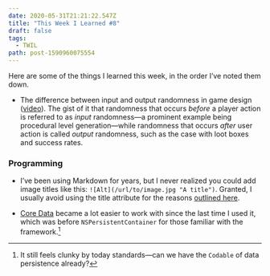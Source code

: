 ```yaml
---
date: 2020-05-31T21:21:22.547Z
title: "This Week I Learned #8"
draft: false
tags:
  - TWIL
path: post-1590960075554
---
```

Here are some of the things I learned this week, in the order I’ve noted them down.

* The difference between input and output randomness in game design ([video](https://youtu.be/dwI5b-wRLic)). The gist of it that randomness that occurs _before_ a player action is referred to as _input_ randomness—a prominent example being procedural level generation—while randomness that occurs _after_ user action is called _output_ randomness, such as the case with loot boxes and success rates.

### Programming

* I’ve been using Markdown for years, but I never realized you could add image titles like this: `![Alt](/url/to/image.jpg "A title")`. Granted, I usually avoid using the title attribute for the reasons [outlined here](https://developer.mozilla.org/en-US/docs/Web/HTML/Element/img#The_title_attribute).

* [Core Data](https://developer.apple.com/library/archive/documentation/Cocoa/Conceptual/CoreData/index.html) became a lot easier to work with since the last time I used it, which was before `NSPersistentContainer` for those familiar with the framework.[^1]

[^1]: It still feels clunky by today standards—can we have the `Codable` of data persistence already?
